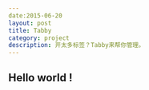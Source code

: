 ```yaml
---
date:2015-06-20
layout: post
title: Tabby
category: project
description: 开太多标签？Tabby来帮你管理。
---
```


## Hello world  !